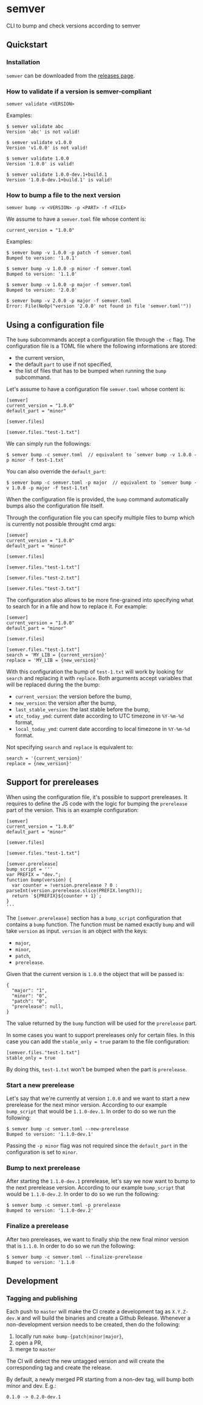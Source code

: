 # semver

CLI to bump and check versions according to semver

## Quickstart

### Installation

`semver` can be downloaded from the [releases page](https://github.com/se7entyse7en/semver/releases).

### How to validate if a version is semver-compliant

```
semver validate <VERSION>
```

Examples:
```
$ semver validate abc
Version 'abc' is not valid!

$ semver validate v1.0.0
Version 'v1.0.0' is not valid!

$ semver validate 1.0.0
Version '1.0.0' is valid!

$ semver validate 1.0.0-dev.1+build.1
Version '1.0.0-dev.1+build.1' is valid!
```

### How to bump a file to the next version

```
semver bump -v <VERSION> -p <PART> -f <FILE>
```

We assume to have a `semver.toml` file whose content is:
```
current_version = "1.0.0"
```

Examples:
```
$ semver bump -v 1.0.0 -p patch -f semver.toml
Bumped to version: '1.0.1'

$ semver bump -v 1.0.0 -p minor -f semver.toml
Bumped to version: '1.1.0'

$ semver bump -v 1.0.0 -p major -f semver.toml
Bumped to version: '2.0.0'

$ semver bump -v 2.0.0 -p major -f semver.toml
Error: File(NoOp("version '2.0.0' not found in file 'semver.toml'"))
```

## Using a configuration file

The `bump` subcommands accept a configuration file through the `-c` flag. The configuration file is a TOML file where the following informations are stored:
- the current version,
- the default `part` to use if not specified,
- the list of files that has to be bumped when running the `bump` subcommand.

Let's assume to have a configuration file `semver.toml` whose content is:
```
[semver]
current_version = "1.0.0"
default_part = "minor"

[semver.files]

[semver.files."test-1.txt"]
```

We can simply run the followings:
```
$ semver bump -c semver.toml  // equivalent to `semver bump -v 1.0.0 -p minor -f test-1.txt`
```

You can also override the `default_part`:
```
$ semver bump -c semver.toml -p major  // equivalent to `semver bump -v 1.0.0 -p major -f test-1.txt`
```

When the configuration file is provided, the `bump` command automatically bumps also the configuration file itself.

Through the configuration file you can specify multiple files to bump which is currently not possible throught cmd args:
```
[semver]
current_version = "1.0.0"
default_part = "minor"

[semver.files]

[semver.files."test-1.txt"]

[semver.files."test-2.txt"]

[semver.files."test-3.txt"]
```

The configuration also allows to be more fine-grained into specifying what to search for in a file and how to replace it. For example:
```
[semver]
current_version = "1.0.0"
default_part = "minor"

[semver.files]

[semver.files."test-1.txt"]
search = 'MY_LIB = {current_version}'
replace = 'MY_LIB = {new_version}'
```

With this configuration the bump of `test-1.txt` will work by looking for `search` and replacing it with `replace`. Both arguments accept variables that will be replaced during the the bump:
- `current_version`: the version before the bump,
- `new_version`: the version after the bump,
- `last_stable_version`: the last stable before the bump,
- `utc_today_ymd`: current date according to UTC timezone in `%Y-%m-%d` format,
- `local_today_ymd`: current date according to local timezone in `%Y-%m-%d` format.

Not specifying `search` and `replace` is equivalent to:
```
search = '{current_version}'
replace = {new_version}'
```

## Support for prereleases

When using the configuration file, it's possible to support prereleases. It requires to define the JS code with the logic for bumping the `prerelease` part of the version. This is an example configuration:
```
[semver]
current_version = "1.0.0"
default_part = "minor"

[semver.files]

[semver.files."test-1.txt"]

[semver.prerelease]
bump_script = '''
var PREFIX = "dev.";
function bump(version) {
  var counter = !version.prerelease ? 0 : parseInt(version.prerelease.slice(PREFIX.length));
  return `${PREFIX}${counter + 1}`;
}
'''
```

The `[semver.prerelease]` section has a `bump_script` configuration that contains a `bump` function. The function must be named exactly `bump` and will take `version` as input. `version` is an object with the keys:
- `major`,
- `minor`,
- `patch`,
- `prerelease`.

Given that the current version is `1.0.0` the object that will be passed is:
```
{
  "major": "1",
  "minor": "0",
  "patch": "0",
  "prerelease": null,
}
```

The value returned by the `bump` function will be used for the `prerelease` part.

In some cases you want to support prereleases only for certain files. In this case you can add the `stable_only = true` param to the file configuration:
```
[semver.files."test-1.txt"]
stable_only = true
```

By doing this, `test-1.txt` won't be bumped when the part is `prerelease`.


### Start a new prerelease

Let's say that we're currently at version `1.0.0` and we want to start a new prerelease for the next minor version. According to our example `bump_script` that would be `1.1.0-dev.1`. In order to do so we run the following:
```
$ semver bump -c semver.toml --new-prerelease
Bumped to version: '1.1.0-dev.1'
```

Passing the `-p minor` flag was not required since the `default_part` in the configuration is set to `minor`.

### Bump to next prerelease

After starting the `1.1.0-dev.1` prerelease, let's say we now want to bump to the next prerelease version. According to our example `bump_script` that would be `1.1.0-dev.2`. In order to do so we run the following:
```
$ semver bump -c semver.toml -p prerelease
Bumped to version: '1.1.0-dev.2'
```

### Finalize a prerelease

After two prereleases, we want to finally ship the new final minor version that is `1.1.0`. In order to do so we run the following:
```
$ semver bump -c semver.toml --finalize-prerelease
Bumped to version: '1.1.0
```

## Development

### Tagging and publishing

Each push to `master` will make the CI create a development tag as `X.Y.Z-dev.W` and will build the binaries and create a Github Release. Whenever a non-development version needs to be created, then do the following:
1. locally run `make bump-{patch|minor|major}`,
2. open a PR,
3. merge to `master`

The CI will detect the new untagged version and will create the corresponding tag and create the release.

By default, a newly merged PR starting from a non-dev tag, will bump both minor and dev. E.g.:
```
0.1.0 -> 0.2.0-dev.1
```
